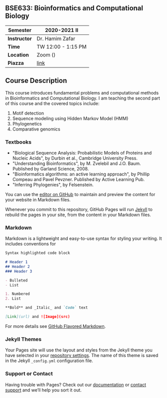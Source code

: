 ## BSE633: Bioinformatics and Computational Biology

|Semester | 2020-2021 II |
| --- | --- |
|**Instructor** | Dr. Hamim Zafar |
|**Time** | TW 12:00 - 1:15 PM |
|**Location** | Zoom () |
|**Piazza** | [link]() |

## Course Description
This course introduces fundamental problems and computational methods in Bioinformatics and Computational Biology. I am teaching the second part of this course and the covered topics include:
1. Motif detection
2. Sequence modeling using Hidden Markov Model (HMM)
3. Phylogenetics
4. Comparative genomics

### Textbooks
- "Biological Sequence Analysis: Probabilistic Models of Proteins and Nucleic Acids", by Durbin et al., Cambridge University Press.
- "Understanding Bioinformatics", by M. Zvelebil and J.O. Baum. Published by Garland Science, 2008.
- "Bioinformatics algorithms: an active learning approach", by Phillip Compeau and Pavel Pevzner. Published by Active Learning Pub.
- "Inferring Phylogenies", by Felsenstein. 

You can use the [editor on GitHub](https://github.com/hamimzafar/bs633a_2021/edit/gh-pages/index.md) to maintain and preview the content for your website in Markdown files.

Whenever you commit to this repository, GitHub Pages will run [Jekyll](https://jekyllrb.com/) to rebuild the pages in your site, from the content in your Markdown files.

### Markdown

Markdown is a lightweight and easy-to-use syntax for styling your writing. It includes conventions for

```markdown
Syntax highlighted code block

# Header 1
## Header 2
### Header 3

- Bulleted
- List

1. Numbered
2. List

**Bold** and _Italic_ and `Code` text

[Link](url) and ![Image](src)
```

For more details see [GitHub Flavored Markdown](https://guides.github.com/features/mastering-markdown/).

### Jekyll Themes

Your Pages site will use the layout and styles from the Jekyll theme you have selected in your [repository settings](https://github.com/hamimzafar/bs633a_2021/settings). The name of this theme is saved in the Jekyll `_config.yml` configuration file.

### Support or Contact

Having trouble with Pages? Check out our [documentation](https://docs.github.com/categories/github-pages-basics/) or [contact support](https://support.github.com/contact) and we’ll help you sort it out.
